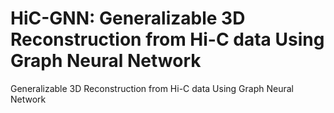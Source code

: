 # HiC-GNN: Generalizable 3D Reconstruction from Hi-C data Using Graph Neural Network
Generalizable 3D Reconstruction from Hi-C data Using Graph Neural Network
